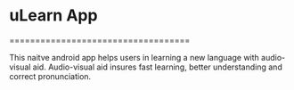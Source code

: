 # uLearn App
===================================

This naitve android app helps users in learning a new language with audio-visual aid. Audio-visual aid insures fast learning, better understanding and correct pronunciation. 




